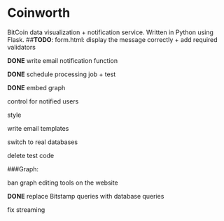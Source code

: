 # Coinworth
BitCoin data visualization + notification service. Written in Python using Flask.
##**TODO**:
form.html: display the message correctly + add required validators

**DONE** write email notification function

**DONE** schedule processing job + test

**DONE** embed graph

control for notified users

style 

write email templates

switch to real databases

delete test code

###Graph:

ban graph editing tools on the website

**DONE** replace Bitstamp queries with database queries

fix streaming





